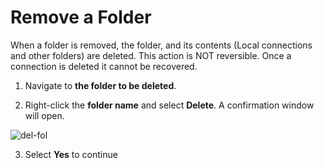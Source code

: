 # Remove a Folder

When a folder is removed, the folder, and its contents (Local connections and other folders) are deleted. This action is NOT reversible. Once a connection is deleted it cannot be recovered.

1. Navigate to **the folder to be deleted**.

2. Right-click the **folder name** and select **Delete**. A confirmation window will open.  

![del-fol](C:\Thycotic.ConnectionManager.Docs\how-to\images\del-fol.png)

3. Select **Yes** to continue  